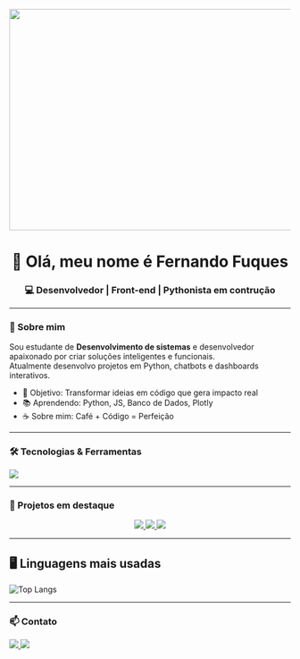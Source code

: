 <p align="center">
  <img width="1584" height="396" alt="banner linkedin_2" src="https://github.com/user-attachments/assets/caf5d8e7-4d45-4ccc-80c4-cd29cf387dc4" alt="Banner" />
</p>

<h1 align="center">👋 Olá, meu nome é Fernando Fuques</h1>
<h3 align="center">💻 Desenvolvedor | Front-end | Pythonista em contrução</h3>

---

### 🚀 Sobre mim
Sou estudante de **Desenvolvimento de sistemas** e desenvolvedor apaixonado por criar soluções inteligentes e funcionais.  
Atualmente desenvolvo projetos em Python, chatbots e dashboards interativos.  

- 🎯 Objetivo: Transformar ideias em código que gera impacto real  
- 📚 Aprendendo: Python, JS, Banco de Dados, Plotly  
- ☕ Sobre mim: Café + Código = Perfeição  

---

### 🛠️ Tecnologias & Ferramentas
<p align="left">
  <img src="https://skillicons.dev/icons?i=python,html,css,js,github,linux,vscode,figma" />
</p>

---

### 📌 Projetos em destaque
<p align="center">
  <a href="https://github.com/DevFuques/Dashboard-Pop-Mundial">
    <img src="https://github-readme-stats.vercel.app/api/pin/?username=DevFuques&repo=Dashboard-Pop-Mundial&theme=tokyonight" />
  </a>
  <a href="https://github.com/DevFuques/Desmo">
    <img src="https://github-readme-stats.vercel.app/api/pin/?username=DevFuques&repo=Desmo&theme=tokyonight" />
  </a>
  <a href="https://github.com/DevFuques/Impulso">
    <img src="https://github-readme-stats.vercel.app/api/pin/?username=DevFuques&repo=Impulso&theme=tokyonight" />
  </a>
</p>

---

## 🖥️ Linguagens mais usadas
![Top Langs](https://github-readme-stats.vercel.app/api/top-langs/?username=DevFuques&layout=donut&theme=tokyonight)

---

### 📫 Contato
<p align="left">
  <a href="https://www.linkedin.com/in/fernando-fuques-8504b0379/" target="_blank">
    <img src="https://img.shields.io/badge/-LinkedIn-%230077B5?style=for-the-badge&logo=linkedin&logoColor=white"/>
  </a>
  <a href="https://www.instagram.com/devfuques/" target="_blank">
    <img src="https://img.shields.io/badge/-Instagram-E4405F?style=for-the-badge&logo=instagram&logoColor=white"/>
  </a>
</p>
